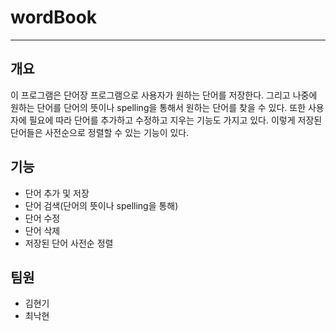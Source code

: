 # **wordBook**
***
## **개요**
이 프로그램은 단어장 프로그램으로 사용자가 원하는 단어를 저장한다. 그리고 나중에 원하는 단어를 단어의 뜻이나 spelling을 통해서 원하는 단어를 찾을 수 있다.
또한 사용자에 필요에 따라 단어를 추가하고 수정하고 지우는 기능도 가지고 있다. 이렇게 저장된 단어들은 사전순으로 정렬할 수 있는 기능이 있다.

## **기능**
* 단어 추가 및 저장
* 단어 검색(단어의 뜻이나 spelling을 통해)
* 단어 수정
* 단어 삭제
* 저장된 단어 사전순 정렬

## **팀원**
* 김현기
* 최낙현
